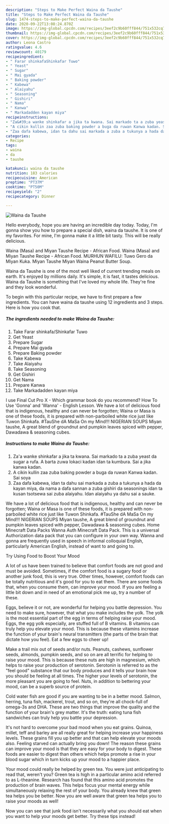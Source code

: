 ```yaml
---
description: "Steps to Make Perfect Waina da Taushe"
title: "Steps to Make Perfect Waina da Taushe"
slug: 1474-steps-to-make-perfect-waina-da-taushe
date: 2020-09-22T13:08:24.870Z
image: https://img-global.cpcdn.com/recipes/3eef2c9b60fff844/751x532cq70/waina-da-taushe-recipe-main-photo.jpg
thumbnail: https://img-global.cpcdn.com/recipes/3eef2c9b60fff844/751x532cq70/waina-da-taushe-recipe-main-photo.jpg
cover: https://img-global.cpcdn.com/recipes/3eef2c9b60fff844/751x532cq70/waina-da-taushe-recipe-main-photo.jpg
author: Leona Castro
ratingvalue: 4.6
reviewcount: 40179
recipeingredient:
- " Farar shinkafaShinkafar Tuwo"
- " Yeast"
- " Sugar"
- " Mai gyada"
- " Baking powder"
- " Kabewa"
- " Alaiyahu"
- " Seasoning"
- " Gishiri"
- " Nama"
- " Kanwa"
- " Markadadden kayan miya"
recipeinstructions:
- "Za&#39;a wanke shinkafar a jika ta kwana. Sai markado ta a zuba yeast da sugar a rufa. A barta zuwa lokaci kadan idan ta kumbura. Sai a jika kanwa kadan."
- "A cikin kullin zaa zuba baking powder a buga da ruwan Kanwa kadan. Sai soya"
- "Zaa dafa kabewa, idan ta dahu sai markada a zuba a tukunya a hada da kayan miya, da nama a dafa sannan a zuba gishiri da seasonings idan ta kusan tsotsewa sai zuba alaiyahu. Idan alaiyahu ya dahu sai a sauke."
categories:
- Recipe
tags:
- waina
- da
- taushe

katakunci: waina da taushe 
nutrition: 183 calories
recipecuisine: American
preptime: "PT37M"
cooktime: "PT50M"
recipeyield: "2"
recipecategory: Dinner

---
```



![Waina da Taushe](https://img-global.cpcdn.com/recipes/3eef2c9b60fff844/751x532cq70/waina-da-taushe-recipe-main-photo.jpg)

Hello everybody, hope you are having an incredible day today. Today, I'm gonna show you how to prepare a special dish, waina da taushe. It is one of my favorites. For mine, I'm gonna make it a little bit tasty. This will be really delicious.

Waina (Masa) and Miyan Taushe Recipe - African Food. Waina (Masa) and Miyan Taushe Recipe - African Food. MURHUN WAFILU: Tuwo Gero da Miyan Kuka. Miyan Taushe Miyan Waina Peanut Butter Soup.

Waina da Taushe is one of the most well liked of current trending meals on earth. It's enjoyed by millions daily. It's simple, it is fast, it tastes delicious. Waina da Taushe is something that I've loved my whole life. They're fine and they look wonderful.


To begin with this particular recipe, we have to first prepare a few ingredients. You can have waina da taushe using 12 ingredients and 3 steps. Here is how you cook that.

<!--inarticleads1-->

##### The ingredients needed to make Waina da Taushe:

1. Take  Farar shinkafa/Shinkafar Tuwo
1. Get  Yeast
1. Prepare  Sugar
1. Prepare  Mai gyada
1. Prepare  Baking powder
1. Take  Kabewa
1. Take  Alaiyahu
1. Take  Seasoning
1. Get  Gishiri
1. Get  Nama
1. Prepare  Kanwa
1. Take  Markadadden kayan miya


I use Final Cut Pro X - Which grammar book do you recommend? How To Use &#39;Gonna&#39; and &#39;Wanna&#39; - English Lesson. We have a lot of delicious food that is indigenous, healthy and can never be forgotten; Waina or Masa is one of these foods, it is prepared with non-parboiled white rice just like Tuwon Shinkafa. #TauShe dA MaSa On my Mind!!! NIGERIAN SOUPS Miyan taushe, A great blend of groundnut and pumpkin leaves spiced with pepper, Dawadawa &amp; seasoning cubes. 

<!--inarticleads2-->

##### Instructions to make Waina da Taushe:

1. Za&#39;a wanke shinkafar a jika ta kwana. Sai markado ta a zuba yeast da sugar a rufa. A barta zuwa lokaci kadan idan ta kumbura. Sai a jika kanwa kadan.
1. A cikin kullin zaa zuba baking powder a buga da ruwan Kanwa kadan. Sai soya
1. Zaa dafa kabewa, idan ta dahu sai markada a zuba a tukunya a hada da kayan miya, da nama a dafa sannan a zuba gishiri da seasonings idan ta kusan tsotsewa sai zuba alaiyahu. Idan alaiyahu ya dahu sai a sauke.


We have a lot of delicious food that is indigenous, healthy and can never be forgotten; Waina or Masa is one of these foods, it is prepared with non-parboiled white rice just like Tuwon Shinkafa. #TauShe dA MaSa On my Mind!!! NIGERIAN SOUPS Miyan taushe, A great blend of groundnut and pumpkin leaves spiced with pepper, Dawadawa &amp; seasoning cubes. Home Minecraft Data Packs Wanna Auth Minecraft Data Pack. This is a universal Authorization data pack that you can configure in your own way. Wanna and gonna are frequently used in speech in informal colloquial English, particularly American English, instead of want to and going to. 

Try Using Food to Boost Your Mood


A lot of us have been trained to believe that comfort foods are not good and must be avoided. Sometimes, if the comfort food is a sugary food or another junk food, this is very true. Other times, however, comfort foods can be totally nutritious and it's good for you to eat them. There are some foods that, when you consume them, can improve your mood. If you are feeling a little bit down and in need of an emotional pick me up, try a number of these.

Eggs, believe it or not, are wonderful for helping you battle depression. You need to make sure, however, that what you make includes the yolk. The yolk is the most essential part of the egg in terms of helping raise your mood. Eggs, the egg yolk especially, are stuffed full of B vitamins. B vitamins can truly help you elevate your mood. This is because these vitamins increase the function of your brain's neural transmitters (the parts of the brain that dictate how you feel). Eat a few eggs to cheer up!

Make a trail mix out of seeds and/or nuts. Peanuts, cashews, sunflower seeds, almonds, pumpkin seeds, and so on are all terrific for helping to raise your mood. This is because these nuts are high in magnesium, which helps to raise your production of serotonin. Serotonin is referred to as the "feel good" substance that our body produces and it tells your brain how you should be feeling at all times. The higher your levels of serotonin, the more pleasant you are going to feel. Nuts, in addition to bettering your mood, can be a superb source of protein.

Cold water fish are good if you are wanting to be in a better mood. Salmon, herring, tuna fish, mackerel, trout, and so on, they're all chock-full of omega-3s and DHA. These are two things that improve the quality and the function of your brain's grey matter. It's the truth: eating tuna fish sandwiches can truly help you battle your depression. 

It's not hard to overcome your bad mood when you eat grains. Quinoa, millet, teff and barley are all really great for helping increase your happiness levels. These grains fill you up better and that can help elevate your moods also. Feeling starved can actually bring you down! The reason these grains can improve your mood is that they are easy for your body to digest. These foods are easier to digest than others which helps promote a rise in your blood sugar which in turn kicks up your mood to a happier place.

Your mood could really be helped by green tea. You were just anticipating to read that, weren't you? Green tea is high in a particular amino acid referred to as L-theanine. Research has found that this amino acid promotes the production of brain waves. This helps focus your mental energy while simultaneously relaxing the rest of your body. You already knew that green tea helps you be better. Now you are well aware that green tea helps you to raise your moods as well!

Now you can see that junk food isn't necessarily what you should eat when you want to help your moods get better. Try  these tips  instead!

